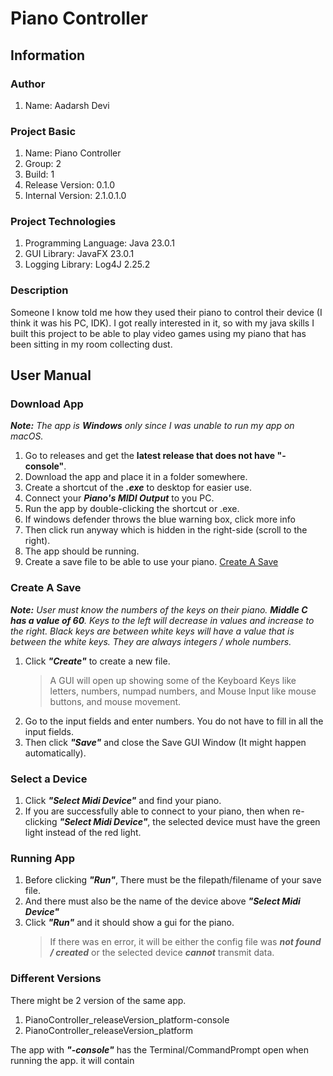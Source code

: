 # Piano Controller

## Information

### Author

1. Name: Aadarsh Devi

### Project Basic

1. Name: Piano Controller
2. Group: 2
3. Build: 1
4. Release Version: 0.1.0
5. Internal Version: 2.1.0.1.0

### Project Technologies
1. Programming Language: Java 23.0.1
2. GUI Library: JavaFX 23.0.1
3. Logging Library: Log4J 2.25.2

### Description

Someone I know told me how they used their piano to control their device (I think it was his PC, IDK). I got really
interested in it, so with my java skills I built this project to be able to play video games using my piano that has
been sitting in my room collecting dust.

## User Manual

### Download App

**_Note:_** _The app is **Windows** only since I was unable to run my app on macOS._

1. Go to releases and get the **latest release that does not have "-console"**.
2. Download the app and place it in a folder somewhere.
3. Create a shortcut of the **_.exe_** to desktop for easier use.
4. Connect your **_Piano's MIDI Output_** to you PC.
5. Run the app by double-clicking the shortcut or .exe.
6. If windows defender throws the blue warning box, click more info
7. Then click run anyway which is hidden in the right-side (scroll to the right).
8. The app should be running.
9. Create a save file to be able to use your piano. [Create A Save](#create-a-save)

### Create A Save

_**Note:** User must know the numbers of the keys on their piano. **Middle C has a value of 60**. Keys to the left will
decrease in values and increase to the right. Black keys are between white keys will have a value that is between the
white keys. They are always integers / whole numbers._

1. Click **_"Create"_** to create a new file.
   > A GUI will open up showing some of the Keyboard Keys like letters, numbers, numpad numbers, and Mouse Input like
   > mouse buttons, and mouse movement.
2. Go to the input fields and enter numbers. You do not have to fill in all the input fields.
3. Then click **_"Save"_** and close the Save GUI Window (It might happen automatically).

### Select a Device

1. Click **_"Select Midi Device"_** and find your piano.
2. If you are successfully able to connect to your piano, then when re-clicking **_"Select Midi Device"_**, the selected
   device must have the green light instead of the red light.

### Running App

1. Before clicking **_"Run"_**, There must be the filepath/filename of your save file.
2. And there must also be the name of the device above **_"Select Midi Device"_**
3. Click **_"Run"_** and it should show a gui for the piano.
   > If there was en error, it will be either the config file was **_not found / created_** or the selected device
   **_cannot_** transmit data.

### Different Versions

There might be 2 version of the same app.

1. PianoController_releaseVersion_platform-console
2. PianoController_releaseVersion_platform

The app with **_"-console"_** has the Terminal/CommandPrompt open when running the app. it will contain

